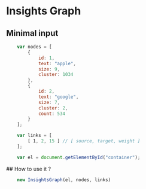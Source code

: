 Insights Graph
==============


## Minimal input

```javascript
    var nodes = [
        {
            id: 1,
            text: "apple",
            size: 9,
            cluster: 1034
        },
        {
            id: 2,
            text: "google",
            size: 7,
            cluster: 2,
            count: 534
        }
    ];

    var links = [
        [ 1, 2, 15 ] // [ source, target, weight ]
    ];

    var el = document.getElementById("container");
```

## How to use it ?

```javascript
    new InsightsGraph(el, nodes, links)
```

